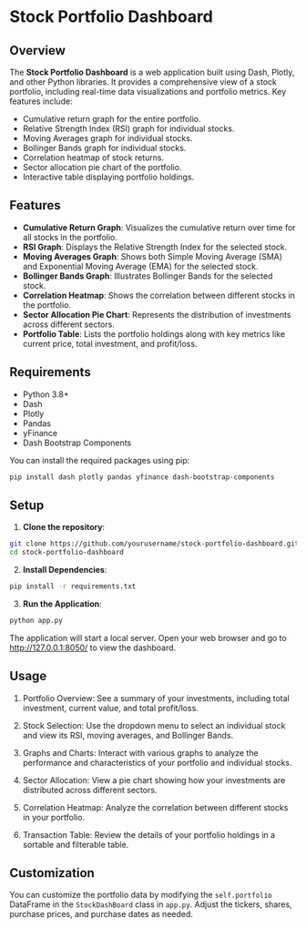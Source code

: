 # Stock Portfolio Dashboard

## Overview

The **Stock Portfolio Dashboard** is a web application built using Dash, Plotly, and other Python libraries. It provides a comprehensive view of a stock portfolio, including real-time data visualizations and portfolio metrics. Key features include:

- Cumulative return graph for the entire portfolio.
- Relative Strength Index (RSI) graph for individual stocks.
- Moving Averages graph for individual stocks.
- Bollinger Bands graph for individual stocks.
- Correlation heatmap of stock returns.
- Sector allocation pie chart of the portfolio.
- Interactive table displaying portfolio holdings.

## Features

- **Cumulative Return Graph**: Visualizes the cumulative return over time for all stocks in the portfolio.
- **RSI Graph**: Displays the Relative Strength Index for the selected stock.
- **Moving Averages Graph**: Shows both Simple Moving Average (SMA) and Exponential Moving Average (EMA) for the selected stock.
- **Bollinger Bands Graph**: Illustrates Bollinger Bands for the selected stock.
- **Correlation Heatmap**: Shows the correlation between different stocks in the portfolio.
- **Sector Allocation Pie Chart**: Represents the distribution of investments across different sectors.
- **Portfolio Table**: Lists the portfolio holdings along with key metrics like current price, total investment, and profit/loss.

## Requirements

- Python 3.8+
- Dash
- Plotly
- Pandas
- yFinance
- Dash Bootstrap Components

You can install the required packages using pip:

```bash
pip install dash plotly pandas yfinance dash-bootstrap-components
```

## Setup
1. **Clone the repository**:
```bash
git clone https://github.com/yourusername/stock-portfolio-dashboard.git
cd stock-portfolio-dashboard
```
2. **Install Dependencies**:
```bash
pip install -r requirements.txt
```
3. **Run the Application**:

```bash
python app.py
```
The application will start a local server. Open your web browser and go to http://127.0.0.1:8050/ to view the dashboard.

## Usage
1. Portfolio Overview: See a summary of your investments, including total investment, current value, and total profit/loss.

2. Stock Selection: Use the dropdown menu to select an individual stock and view its RSI, moving averages, and Bollinger Bands.

3. Graphs and Charts: Interact with various graphs to analyze the performance and characteristics of your portfolio and individual stocks.

4. Sector Allocation: View a pie chart showing how your investments are distributed across different sectors.

5. Correlation Heatmap: Analyze the correlation between different stocks in your portfolio.

6. Transaction Table: Review the details of your portfolio holdings in a sortable and filterable table.

## Customization
You can customize the portfolio data by modifying the `self.portfolio` DataFrame in the `StockDashBoard` class in `app.py`. Adjust the tickers, shares, purchase prices, and purchase dates as needed.